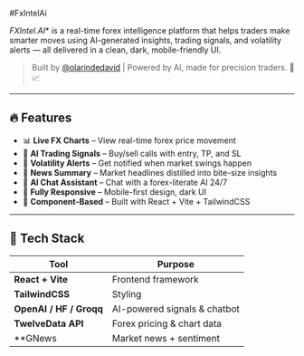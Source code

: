 #FxIntelAi

*FXIntel.AI** is a real-time forex intelligence platform that helps traders make smarter moves using AI-generated insights, trading signals, and volatility alerts — all delivered in a clean, dark, mobile-friendly UI.

> Built by [@olarindedavid](https://davidolarinde.vercel.app/) | Powered by AI, made for precision traders. 🧠📈

---

## 🔥 Features

- 📊 **Live FX Charts** – View real-time forex price movement
- 🤖 **AI Trading Signals** – Buy/sell calls with entry, TP, and SL
- 📡 **Volatility Alerts** – Get notified when market swings happen
- 📰 **News Summary** – Market headlines distilled into bite-size insights
- 💬 **AI Chat Assistant** – Chat with a forex-literate AI 24/7
- 📱 **Fully Responsive** – Mobile-first design, dark UI
- 🧩 **Component-Based** – Built with React + Vite + TailwindCSS

---

## 🚀 Tech Stack

| Tool             | Purpose                         |
|------------------|----------------------------------|
| **React + Vite** | Frontend framework               |
| **TailwindCSS**  | Styling                          |
| **OpenAI / HF / Groqq** | AI-powered signals & chatbot     |
| **TwelveData API** | Forex pricing & chart data      |
| **GNews  | Market news + sentiment          |
